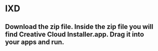 # IXD

## Download the zip file. Inside the zip file you will find Creative Cloud Installer.app. Drag it into your apps and run.
